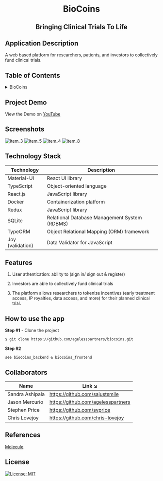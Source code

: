 <!-- PROJECT TITLE -->
  <h1 align="center">BioCoins</h1>
 <h2 2 align="center">
    Bringing Clinical Trials To Life
    <br />
    </h2>

## Application Description

A web based platform for researchers, patients, and investors to collectively fund clinical trials.

## Table of Contents

<details>
<summary>BioCoins</summary>

- [Application Description](#application-description)
- [Table of Contents](#table-of-contents)
- [Project Demo](#demo)
- [Screenshots](#screenshots)
- [Technology Stack](#technology-stack)
- [Features](#features)
- [How to use the app](#how-to-use-the-app)
- [Collaborators](#collaborators)
- [References](#references)
- [License](#license)

</details>

## Project Demo

View the Demo on [YouTube](https://youtu.be/cJuWg-Cntas)

## Screenshots

![item_3](https://user-images.githubusercontent.com/19821445/152707654-18bcdc5f-022a-48ec-ae01-b94b394a1888.JPG)
![item_5](https://user-images.githubusercontent.com/19821445/152707621-8033ece5-9d23-4ec4-8688-0e98608d2b4f.JPG)
![item_4](https://user-images.githubusercontent.com/19821445/152707627-9bf32bcb-1a98-40e3-b619-e84485201ea4.JPG)
![item_8](https://user-images.githubusercontent.com/19821445/152707675-2fc85734-d08a-440a-a94f-9246dd725501.JPG)

## Technology Stack

| Technology       | Description                                   |
| ---------------- | --------------------------------------------- |
| Material-UI      | React UI library                              |
| TypeScript       | Object-oriented language                      |
| React.js         | JavaScript library                            |
| Docker           | Containerization platform                     |
| Redux            | JavaScript library                            |
| SQLite           | Relational Database Management System (RDBMS) |
| TypeORM          | Object Relational Mapping (ORM) framework     |
| Joy (validation) | Data Validator for JavaScript                 |

## Features

1. User athentication: ability to (sign in/ sign out & register)

2. Investors are able to collectively fund clinical trials

3. The platform allows researchers to tokenize incentives (early treatment access, IP royalties, data access, and more) for their planned clinical trial.

## How to use the app

**Step #1** - Clone the project

```bash
$ git clone https://github.com/agelesspartners/biocoins.git
```

**Step #2**

```
see biocoins_backend & biocoins_frontend
```

## Collaborators

| Name            | Link ↘️                            |
| --------------- | ---------------------------------- |
| Sandra Ashipala | https://github.com/sajustsmile     |
| Jason Mercurio  | https://github.com/agelesspartners |
| Stephen Price   | https://github.com/svprice         |
| Chris Lovejoy   | https://github.com/chris-lovejoy   |

## References

[Molecule](https://discover.molecule.to/discover)

## License

[![License: MIT](https://img.shields.io/badge/License-MIT-yellow.svg)](https://github.com/agelesspartners/biocoins/blob/main/LICENSE)
